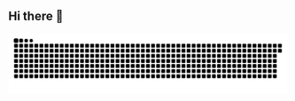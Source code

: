 ## Hi there 👋

<!--
**9nickss/9nickss** is a ✨ _special_ ✨ repository because its `README.md` (this file) appears on your GitHub profile.

Here are some ideas to get you started:

- 🔭 I’m currently working on ...
- 🌱 I’m currently learning ...
- 👯 I’m looking to collaborate on ...
- 🤔 I’m looking for help with ...
- 💬 Ask me about ...
- 📫 How to reach me: ...
- 😄 Pronouns: ...
- ⚡ Fun fact: ...
-->

<picture>
  <source media="(prefers-color-scheme: dark)" srcset="https://raw.githubusercontent.com/9nickss/9nickss/output/github-snake-dark.svg" />
  <source media="(prefers-color-scheme: light)" srcset="https://raw.githubusercontent.com/9nickss/9nickss/output/github-snake.svg" />
  <img alt="github-snake" src="https://raw.githubusercontent.com/9nickss/9nickss/output/github-snake.svg" />
</picture>